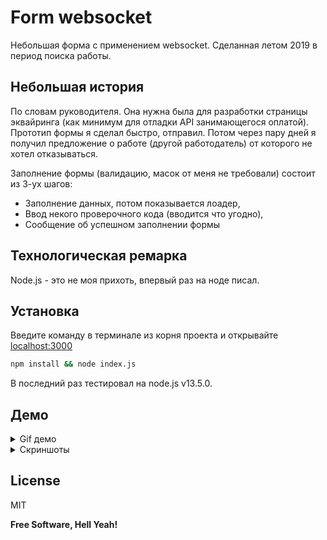 # Form websocket

Небольшая форма с применением websocket. Сделанная летом 2019 в период поиска работы.
## Небольшая история
По словам руководителя. Она нужна была для разработки страницы эквайринга (как минимум для отладки API занимающегося оплатой). Прототип формы я сделал быстро, отправил. Потом через пару дней я
 получил предложение о работе (другой работодатель) от которого не хотел отказываться.
 
Заполнение формы (валидацию, масок от меня не требовали) состоит из 3-ух шагов: 
  - Заполнение данных, потом показывается лоадер, 
  - Ввод некого проверочного кода (вводится что угодно),
  - Сообщение об успешном заполнении формы

## Технологическая ремарка
Node.js - это не моя прихоть, впервый раз на ноде писал.

## Установка
Введите команду в терминале из корня проекта и открывайте [localhost:3000][localhost]
```bash
npm install && node index.js
```
В последний раз тестировал на node.js v13.5.0.
## Демо
<details>
  <summary>Gif демо</summary>
  
  ![gif demo][GifDemo]
</details>
<details>
  <summary>Скриншоты</summary>
  
  ![first step screenshot][FirstStep]
  
  ![second step screenshot][SecondStep]
  
  ![third step screenshot][ThirdStep]
  
  ![fourth step screenshot][FourthStep]
</details>

License
----
MIT

**Free Software, Hell Yeah!**


[GifDemo]:<https://github.com/iebrosalin/web/blob/backend/pure_php/form_websocket/descriptions/demo.gif>
[FirstStep]:<https://github.com/iebrosalin/web/blob/backend/pure_php/form_websocket/descriptions/first_step.png>
[SecondStep]:<https://github.com/iebrosalin/web/blob/backend/pure_php/form_websocket/descriptions/second_step.png>
[ThirdStep]:<https://github.com/iebrosalin/web/blob/backend/pure_php/form_websocket/descriptions/third_step.png>
[FourthStep]:<https://github.com/iebrosalin/web/blob/backend/pure_php/form_websocket/descriptions/fourth_step.png>
[localhost]:<http://localhost:3000>
